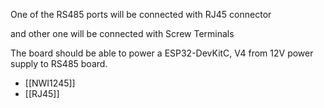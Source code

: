 

One of the RS485 ports will be connected with RJ45 connector 

and other one will be connected with Screw Terminals

The board should be able to power a ESP32-DevKitC, V4 from 12V power supply to RS485 board.   

- [[NWI1245]]
- [[RJ45]]